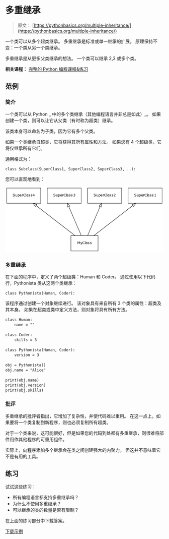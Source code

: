 # 多重继承

> 原文： [https://pythonbasics.org/multiple-inheritance/](https://pythonbasics.org/multiple-inheritance/)

一个类可以从多个超类继承。 多重继承是标准或单一继承的扩展。 原理保持不变：一个类从另一个类继承。

多重继承是从更多父类继承的想法。 一个类可以继承 2,3 或多个类。

**相关课程：** [完整的 Python 编程课程&练习](https://gum.co/dcsp)

## 范例

### 简介

一个类可以从 Python _ 中的多个类继承（其他编程语言并非总是如此）_。
如果创建一个类，则可以让它从父类（有时称为超类）继承。

该类本身可以命名为子类，因为它有多个父类。

如果一个类继承自超类，它将获得其所有属性和方法。 如果您有 4 个超级类，它将仅继承所有它们。

通用格式为：

```
class Subclass(SuperClass1, SuperClass2, SuperClass3, ..):

```

您可以直观地看到：

![multiple inheritance](img/fb6573533db2359eab44f7549e6d6157.jpg)

### 多重继承

在下面的程序中，定义了两个超级类：Human 和 Coder。 通过使用以下代码行，Pythonista 类从这两个类继承：

```
class Pythonista(Human, Coder):

```

该程序通过创建一个对象继续进行。 该对象具有来自所有 3 个类的属性：超类及其本身。 如果在超类或类中定义方法，则对象将具有所有方法。

```
class Human:
    name = ""

class Coder:
    skills = 3

class Pythonista(Human, Coder):
    version = 3

obj = Pythonista()
obj.name = "Alice"

print(obj.name)
print(obj.version)
print(obj.skills)

```

### 批评

多重继承的批评者指出，它增加了复杂性，并使代码难以重用。 在这一点上，如果要将一个类复制到新程序，则也必须复制所有超类。

对于一个类来说，这可能很好，但是如果您的代码到处都有多重继承，则很难将部件用作其他程序的可重用组件。

实际上，向程序添加多个继承会在类之间创建强大的内聚力。 但这并不意味着它不是有用的工具。

## 练习

试试这些练习：

*   所有编程语言都支持多重继承吗？
*   为什么不使用多重继承？
*   可以继承的类的数量是否有限制？

在上面的练习部分中下载答案。

[下载示例](https://gum.co/HhgpI)